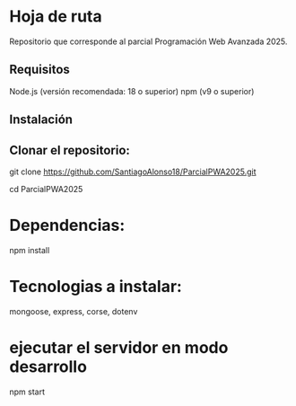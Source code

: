 # Hoja de ruta 

Repositorio que corresponde al parcial Programación Web Avanzada 2025.

## Requisitos
Node.js (versión recomendada: 18 o superior)
npm (v9 o superior)

## Instalación 

## Clonar el repositorio:

git clone https://github.com/SantiagoAlonso18/ParcialPWA2025.git

cd ParcialPWA2025

# Dependencias:

npm install 

# Tecnologias a instalar:

mongoose, express, corse, dotenv


# ejecutar el servidor en modo desarrollo

npm start


